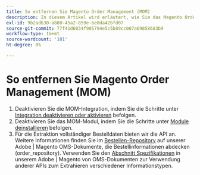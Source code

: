 ```yaml
---
title: So entfernen Sie Magento Order Management (MOM)
description: In diesem Artikel wird erläutert, wie Sie das Magento Order Management-System (MOM) entfernen.
exl-id: 9b2adb30-a880-45a2-859e-be0da42bfd07
source-git-commit: 77f41d6034f985794e5c5b89cc007a69858683b9
workflow-type: tm+mt
source-wordcount: '101'
ht-degree: 0%

---
```


# So entfernen Sie Magento Order Management (MOM)

1. Deaktivieren Sie die MOM-Integration, indem Sie die Schritte unter [Integration deaktivieren oder aktivieren](https://commerce-docs.github.io/oms-documentation-archive/integration/connector/#disable-or-enable-the-integration) befolgen.
1. Deaktivieren Sie das MOM-Modul, indem Sie die Schritte unter [Module deinstallieren](/docs/commerce-operations/installation-guide/tutorials/uninstall-modules.html) befolgen.
1. Für die Extraktion vollständiger Bestelldaten bieten wir die API an. Weitere Informationen finden Sie im [Bestellen-Repository](https://commerce-docs.github.io/oms-documentation-archive/specifications/#magento.sales.order_repository) auf unserer Adobe | Magento OMS-Dokumente, die Bestellinformationen abdecken (order_repository). Verwenden Sie den [Abschnitt Spezifikationen](https://commerce-docs.github.io/oms-documentation-archive/specifications/#services) in unserem Adobe | Magento von OMS-Dokumenten zur Verwendung anderer APIs zum Extrahieren verschiedener Informationstypen.
